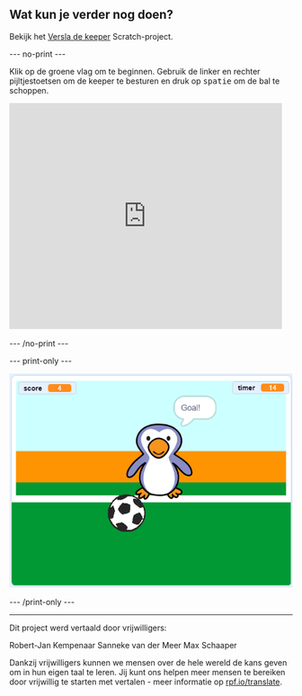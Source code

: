 ## Wat kun je verder nog doen?

Bekijk het [Versla de keeper](https://projects.raspberrypi.org/nl-NL/projects/beat-the-goalie) Scratch-project.

--- no-print ---

Klik op de groene vlag om te beginnen. Gebruik de linker en rechter pijltjestoetsen om de keeper te besturen en druk op <kbd>spatie</kbd> om de bal te schoppen.

<div class="scratch-preview">
  <iframe allowtransparency="true" width="485" height="402" src="https://scratch.mit.edu/projects/embed/395261569/?autostart=false" frameborder="0" scrolling="no"></iframe>
</div>

--- /no-print ---

--- print-only ---

![game schermafbeelding](images/goalie-final.png)

--- /print-only ---


***
Dit project werd vertaald door vrijwilligers:

Robert-Jan Kempenaar
Sanneke van der Meer
Max Schaaper

Dankzij vrijwilligers kunnen we mensen over de hele wereld de kans geven om in hun eigen taal te leren. Jij kunt ons helpen meer mensen te bereiken door vrijwillig te starten met vertalen - meer informatie op [rpf.io/translate](https://rpf.io/translate).
